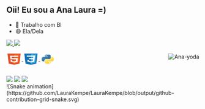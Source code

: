 ## Oii! Eu sou a Ana Laura =)

- 🔭 Trabalho com BI
- 😄 Ela/Dela



 <div>
  <a href="https://github.com/LauraKempe">
  <img height="175em" src="https://github-readme-stats.vercel.app/api?username=LauraKempe&show_icons=true&theme=radical&include_all_commits=true&count_private=true"/>
  <img height="175em" src="https://github-readme-stats.vercel.app/api/top-langs/?username=LauraKempe&layout=compact&langs_count=7&theme=radical"/>
</div>
  
  <div style="display: inline_block"><br>
  <img align="center" alt="Ana-HTML" height="30" width="40" src="https://raw.githubusercontent.com/devicons/devicon/master/icons/html5/html5-original.svg">
  <img align="center" alt="Ana-CSS" height="30" width="40" src="https://raw.githubusercontent.com/devicons/devicon/master/icons/css3/css3-original.svg">
  <img align="center" alt="Ana-Python" height="30" width="40" src="https://raw.githubusercontent.com/devicons/devicon/master/icons/python/python-original.svg">
  <img align="right" alt="Ana-yoda" src="https://media.giphy.com/media/AcfTF7tyikWyroP0x7/giphy.gif">
</div>
  
  ##
  
  <div>
  <a href="https://www.instagram.com/analaura_kempe/" target="_blank"><img src="https://img.shields.io/badge/-Instagram-%23E4405F?style=for-the-badge&logo=instagram&logoColor=white" target="_blank"></a>
  <a href = "mailto:laura.finotelli07@gmail.com"><img src="https://img.shields.io/badge/-Gmail-%23333?style=for-the-badge&logo=gmail&logoColor=white" target="_blank"></a>
  <a href="https://www.linkedin.com/in/ana-laura-finotelli/" target="_blank"><img src="https://img.shields.io/badge/-LinkedIn-%230077B5?style=for-the-badge&logo=linkedin&logoColor=white" target="_blank"></a>
 
  </div>
  
  <div>
    ![Snake animation](https://github.com/LauraKempe/LauraKempe/blob/output/github-contribution-grid-snake.svg)
  </div>
